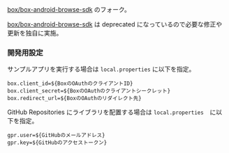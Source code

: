 [box/box-android-browse-sdk](https://github.com/box/box-android-browse-sdk) のフォーク。

[box/box-android-browse-sdk](https://github.com/box/box-android-browse-sdk) は deprecated になっているので必要な修正や更新を独自に実施。

### 開発用設定

サンプルアプリを実行する場合は `local.properties` に以下を指定。

```
box.client_id=${BoxのOAuthのクライアントID}
box.client_secret=${BoxのOAuthのクライアントシークレット}
box.redirect_url=${BoxのOAuthのリダイレクト先}
```

GitHub Repositories にライブラリを配置する場合は `local.properties`　に以下を指定。

```
gpr.user=${GitHubのメールアドレス}
gpr.key=${GitHubのアクセストークン}
```